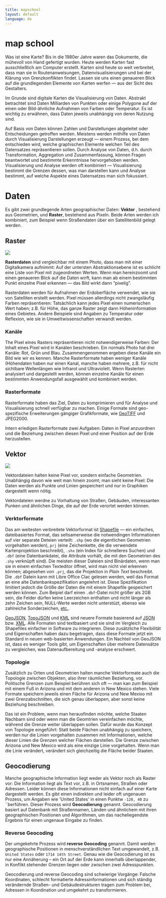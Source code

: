 ```yaml
---
title: mapschool
layout: default
language: de
---
```


# map school

Was ist eine Karte? Bis in die 1980er Jahre waren das Dokumente, die mühevoll von Hand gefertigt wurden. Heute werden Karten fast ausschließlich am Computer erstellt. Karten sind heute so weit verbreitet, dass man sie in Routenanweisungen, Datenvisualisierungen und bei der Klärung von Grenzkonflikten findet. Lassen sie uns einen genaueren Blick auf die grundlegenden Elemente von Karten werfen — aus der Sicht des Gestalters.

Im Grunde sind digitale Karten die Visualisierung von Daten. Abstrakt betrachtet sind Daten Milliarden von Punkten oder einige Polygone auf der einen oder Bild-ähnliche Aufnahmen von Farben oder Temperatur. Es ist wichtig zu erwähnen, dass Daten jeweils unabhängig von deren Nutzung sind.

Auf Basis von Daten können Zahlen und Darstellungen abgeleitet oder Entscheidungen getroffen werden. Meistens werden mithilfe von Daten durch Visualisierung Darstellungen erzeugt — einem Prozess, bei dem entschieden wird, welche graphischen Elemente welchen Teil des Datensatzes repräsentieren sollen. Durch Analyse von Daten, d.h. durch Transformation, Aggregation und Zusammenfassung, können Fragen beantwortet und bestimmte Erkenntnisse hervorgehoben werden. Visualisierung und Analyse werden oft kombiniert — Visualisierung bestimmt die Grenzen dessen, was man darstellen kann und Analyse bestimmt, auf welche Aspekte eines Datensatzes man sich fokussiert.

# Daten

Es gibt zwei grundlegende Arten geographischer Daten: **Vektor** , bestehend aus Geometrien, und **Raster**, bestehend aus Pixeln. Beide Arten werden ich kombiniert, zum Beispiel wenn Straßendaten über ein Satellitenbild gelegt werden.

## Raster

![](img/raster.png)

**Rasterdaten** sind vergleichbar mit einem Photo, dass man mit einer Digitalkamera aufnimmt: Auf der untersten Abstraktionsebene ist es schlicht eine Liste von Pixel mit zugeordneten Werten. Wenn man hereinzoomt und einen genaueren Blick auf die Daten wirft, kann man ab einem bestimmten Punkt einzelne Pixel erkennen — das Bild wirkt dann “pixelig”.

Rasterdaten werden für Aufnahmen der Erdoberfläche verwendet, wie sie von Satelliten erstellt werden. Pixel müssen allerdings nicht zwangsläufig Farben repräsentieren: Tatsächlich kann jedes Pixel einen numerischen Wert haben; z.B. für Höhe, das ganze Raster zeigt dann Höheninformation eines Gebietes. Andere Beispiele sind Angaben zu Temperatur oder Reflexion, wie sie in Umweltwissenschaften verwandt werden.

### Kanäle

The Pixel eines Rasters repräsentieren nicht notwendigerweise Farben: Der Inhalt eines Pixel wird in Kanälen beschrieben. Ein normals Photo hat drei Kanäle: Rot, Grün und Blau. Zusammengenommen ergeben diese Kanäle ein Bild wie wir es kennen. Manche Rasterformate haben weniger Kanäle (Höhendaten haben nur einen Kanal, manche haben mehrere, z.B. für nicht sichtbare Wellenlängen wie Infrarot und Ultraviolett. Wenn Rasterten analysiert und dargestellt werden, können einzelne Kanäle für einen bestimmten Anwendungsfall ausgewählt und kombiniert werden.

### Rasterformate

Rasterformate haben das Ziel, Daten zu komprimieren und für Analyse und Visualisierung schnell verfügbar zu machen. Einige Formate sind geo-spezifische Erweiterungen gängiger Grafikformate, wie [GeoTIFF](http://trac.osgeo.org/geotiff/
) und JPEG2000.

Intern erledigen Rasterformate zwei Aufgaben: Daten in Pixel anzuordnen und die Beziehung zwischen diesen Pixel und einer Position auf der Erde herzustellen.

## Vektor

![](img/vector_types.png)

Vektordateien halten keine Pixel vor, sondern einfache Geometrien. Unabhängig davon wie weit man hinein zoomt; man sieht keine Pixel: Die Daten werden als Punkte und Linien gespeichert und nur in Graphiken dargestellt wenn nötig.

Vektordateien werdne zu Vorhaltung von Straßen, Gebäuden, interessanten Punken und ähnlichen Dinge, die auf der Erde verortet werden können.

### Verktorformate

Das am weitesten verbreitete Vektorformat ist [Shapefile](http://en.wikipedia.org/wiki/Shapefile) — ein einfaches, dateibasiertes Format, das seltsamerweise die notwendingen Informationen auf vier separate Deteien verteilt: `.shp` (wo die eigentlichen Geometrien vorgehalten werden), `prj` (eine Zeichenkette, die die verwendete Kartenprojektion beschreibt), `.shx` (ein Index für schnelleres Suchen) und `.dbf` (eine Datenbankdatei, die Attribute vorhält, die mit den Geometrien des `.shp` verknüpft sind). Die meisten dieser Dateien sind Binärdaten, wenn man sie in einem einfachen Texteditor öffnet, wird man nicht viel erkennen können; abgesehen von `.prj`, das die Projektion in _Plain Text_ beschreibt. Die `.dbf` Datein kann mit Libre Office Clac gelesen werden, weil das Format an eine alte Datenbankspezifikation angelehnt ist. Diese Spezifikation limitiert jedoch die Größe der Daten die mit einem Shapefile gespeichert werden können. Zum Beipiel darf einen `.dbf`-Datei nicht größer als 2GB sein, die Felder dürfen keine Leerzeichen enthalten und nicht länger als zehn Zeichen sein, NULL-Werte werden nicht unterstüzt, ebenso wie zahlreiche Sonderzeichen, [etc.](http://en.wikipedia.org/wiki/Shapefile#Limitations).

[GeoJSON](http://geojson.org/), [TopoJSON](https://github.com/mbostock/topojson) und [KML](http://developers.google.com/kml) sind neuere Formate basierend auf [JSON](http://www.json.org/) bzw. [XML](http://en.wikipedia.org/wiki/XML). Alle Formaten sind textbasiert und sie sind im Vergleich zu Shapefiles einfacher in Software zu integrieren. Diese zusätzliche Flexibilität und Eigenschaften haben dazu begetragen, dass diese Formate jetzt ein Standard in neuen web-basierten Anwendungen. Ein Nachteil von GeoJSON ist, dass es weniger Tools gibt, um Eigenschaften über mehrere Datensätze zu vergleichen, was Datenaufbereitung und -analyse erschwert.

### Topologie

Zusätzlich zu Orten und Geometrien halten manche Vektorformate auch die Topologie zwischen Objekten, also ihrer räumlichen Beziehung, vor. Politische Grenzen zum Beispiel berühren sich oft — man kan zum Beispiel mit einem Fuß in Arizona und mit dem anderen in New Mexico stehen. Viele Formate speichern jeweils einen Fläche für Arizona und New Mexixo mit zwei Grenzabschnitten, die sich genau überlappen, aber sonst keine Beziehung beschreiben.

Das ist ein Problem, wenn man herausfinden möchte, welche Staaten Nachbarn sind oder wenn man die Geomtrien vereinfachen möchte, während die Grenze weiter überlappen sollen. Dafür wurde das Konzept von Topologie eingeführt: Statt beide Flächen unabhängig zu speichern, werden nur die Linien vorgehalten zusammen mit Informationen, welche dieser Linien die Grenzen welcher Flächen darstellen. Die Grenze zwischen Arizona und New Mexico wird als eine einzige Linie vorgehalten. Wenn man die Linie verändert, verändert sich gleichzeitig die Fläche beider Staaten.

## Geocodierung

Manche geographische Information liegt weder als Vektor noch als Raster vor: Die Information liegt als Text vor, z.B. in Ortsnamen, Straßen oder Adressen. Leider können diese Informationen nicht einfach auf einer Karte dargestellt werden. Es gibt einen indirekten und leider oft ungenauen Prozess, um Angaben wie 'United States' in einen Punktw `-120, 40` zu ¨berführen. Dieser Prozess wird **Geocodierung** genannt. Geocodierung basiert auf Datenbank mit Straßennamen, Länden und ähnlichem mit ihren geographischen Positionen und Algorithmen, um das nacheliegendste Ergebnis für einen ungenaue Eingabe zu finden.

### Reverse Geocoding

Der umgekehrte Prozess wird **reverse Geocoding** genannt. Damit werden geographische Positionen in menschverständlichen Text umgewandelt, z.B. `United States` oder `1714 14th Street`. Genau wie die Geocodierung ist es nur eine Annäherung – ein Ort auf der Erde kann innerhalb überlappender, in Konflikt stehender Grenzen liegen oder zwischen zwei Adresspunkten.

Geocodierung und reverse Geocoding sind schwierige Vorgänge: Falsche Koordinaten, schlecht formatierte Adressinformationen und sich ständig verändernde Straßen- und Gebäudestrukturen tragen zum Problem bei, Adressen in Koordination und umgekehrt zu transformieren.
